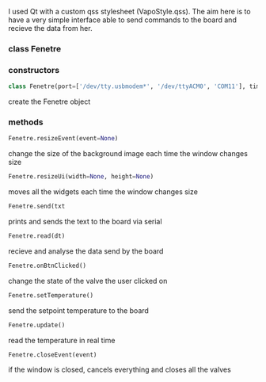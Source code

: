 
I used Qt with a custom qss stylesheet (VapoStyle.qss). 
The aim here is to have a very simple interface able to send commands to the board and recieve the data from her. 

### class Fenetre

### constructors

```python
class Fenetre(port=['/dev/tty.usbmodem*', '/dev/ttyACM0', 'COM11'], timeout = 0.1)
```
create the Fenetre object

### methods

```python
Fenetre.resizeEvent(event=None)
```
change the size of the background image each time the window changes size

```python 
Fenetre.resizeUi(width=None, height=None)
```
moves all the widgets each time the window changes size

```python 
Fenetre.send(txt
```
prints and sends the text to the board via serial

```python 
Fenetre.read(dt)
```
recieve and analyse the data send by the board

```python
Fenetre.onBtnClicked()
```
change the state of the valve the user clicked on

```python 
Fenetre.setTemperature()
```
send the setpoint temperature to the board

```python 
Fenetre.update()
```
read the temperature in real time

```python
Fenetre.closeEvent(event)
```
if the window is closed, cancels everything and closes all the valves
